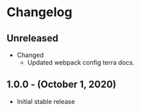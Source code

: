 # Changelog

## Unreleased

* Changed
  * Updated webpack config terra docs.

## 1.0.0 - (October 1, 2020)

* Initial stable release
